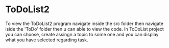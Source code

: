 # ToDoList2
To view the ToDoList2 program navigate inside the src folder then navigate iside the 'ToDo' folder then u can able to view the code.
In ToDoList project you can choose, create assingn a topic to some one and you can display what you have selected regarding task. 

